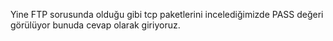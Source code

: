 Yine FTP sorusunda olduğu gibi tcp paketlerini incelediğimizde PASS değeri görülüyor bunuda cevap olarak giriyoruz.
